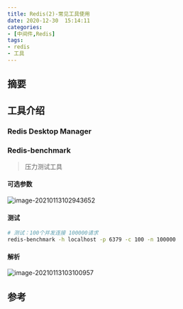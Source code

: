 ```yaml
---
title: Redis(2)-常见工具使用
date: 2020-12-30  15:14:11
categories:
- [中间件,Redis]
tags:
- redis
- 工具
---
```


## 摘要

## 工具介绍

### Redis Desktop Manager

### Redis-benchmark

> 压力测试工具

#### 可选参数

![image-20210113102943652](https://gitee.com/BothSavage/PicGo/raw/master/image-20210113102943652.png)

#### 测试

```bash
# 测试：100个并发连接 100000请求 
redis-benchmark -h localhost -p 6379 -c 100 -n 100000
```

#### 解析

![image-20210113103100957](https://gitee.com/BothSavage/PicGo/raw/master/image-20210113103100957.png)

## 参考

